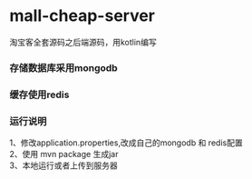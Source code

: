 # mall-cheap-server
淘宝客全套源码之后端源码，用kotlin编写

###  存储数据库采用mongodb
###  缓存使用redis

### 运行说明
1、修改application.properties,改成自己的mongodb 和 redis配置  
2、使用 mvn package 生成jar  
3、本地运行或者上传到服务器
